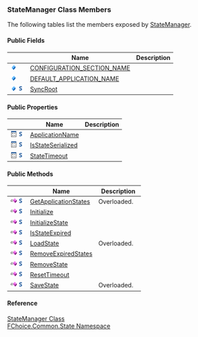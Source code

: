 ﻿### StateManager Class Members

The following tables list the members exposed by [StateManager](FChoice.Common~FChoice.Common.State.StateManager.md).

#### Public Fields

|   | Name | Description |
| --- | --- | --- |
| ![Public Field](dotnetimages/publicField.png) | [CONFIGURATION_SECTION_NAME](FChoice.Common~FChoice.Common.State.StateManager~CONFIGURATION_SECTION_NAME.md) |   |
| ![Public Field](dotnetimages/publicField.png) | [DEFAULT_APPLICATION_NAME](FChoice.Common~FChoice.Common.State.StateManager~DEFAULT_APPLICATION_NAME.md) |   |
| ![Public Field](dotnetimages/publicField.png)![static (Shared in Visual Basic)](dotnetimages/static.png) | [SyncRoot](FChoice.Common~FChoice.Common.State.StateManager~SyncRoot.md) |   |



#### Public Properties

|   | Name | Description |
| --- | --- | --- |
| ![Public Property](dotnetimages/publicProperty.png)![static (Shared in Visual Basic)](dotnetimages/static.png) | [ApplicationName](FChoice.Common~FChoice.Common.State.StateManager~ApplicationName.md) |   |
| ![Public Property](dotnetimages/publicProperty.png)![static (Shared in Visual Basic)](dotnetimages/static.png) | [IsStateSerialized](FChoice.Common~FChoice.Common.State.StateManager~IsStateSerialized.md) |   |
| ![Public Property](dotnetimages/publicProperty.png)![static (Shared in Visual Basic)](dotnetimages/static.png) | [StateTimeout](FChoice.Common~FChoice.Common.State.StateManager~StateTimeout.md) |   |



#### Public Methods

|   | Name | Description |
| --- | --- | --- |
| ![Public Method](dotnetimages/publicMethod.png)![static (Shared in Visual Basic)](dotnetimages/static.png) | [GetApplicationStates](FChoice.Common~FChoice.Common.State.StateManager~GetApplicationStates.md) | Overloaded.    |
| ![Public Method](dotnetimages/publicMethod.png)![static (Shared in Visual Basic)](dotnetimages/static.png) | [Initialize](FChoice.Common~FChoice.Common.State.StateManager~Initialize.md) |   |
| ![Public Method](dotnetimages/publicMethod.png)![static (Shared in Visual Basic)](dotnetimages/static.png) | [InitializeState](FChoice.Common~FChoice.Common.State.StateManager~InitializeState.md) |   |
| ![Public Method](dotnetimages/publicMethod.png)![static (Shared in Visual Basic)](dotnetimages/static.png) | [IsStateExpired](FChoice.Common~FChoice.Common.State.StateManager~IsStateExpired.md) |   |
| ![Public Method](dotnetimages/publicMethod.png)![static (Shared in Visual Basic)](dotnetimages/static.png) | [LoadState](FChoice.Common~FChoice.Common.State.StateManager~LoadState.md) | Overloaded.    |
| ![Public Method](dotnetimages/publicMethod.png)![static (Shared in Visual Basic)](dotnetimages/static.png) | [RemoveExpiredStates](FChoice.Common~FChoice.Common.State.StateManager~RemoveExpiredStates.md) |   |
| ![Public Method](dotnetimages/publicMethod.png)![static (Shared in Visual Basic)](dotnetimages/static.png) | [RemoveState](FChoice.Common~FChoice.Common.State.StateManager~RemoveState.md) |   |
| ![Public Method](dotnetimages/publicMethod.png)![static (Shared in Visual Basic)](dotnetimages/static.png) | [ResetTimeout](FChoice.Common~FChoice.Common.State.StateManager~ResetTimeout.md) |   |
| ![Public Method](dotnetimages/publicMethod.png)![static (Shared in Visual Basic)](dotnetimages/static.png) | [SaveState](FChoice.Common~FChoice.Common.State.StateManager~SaveState.md) | Overloaded.    |





#### Reference

[StateManager Class](FChoice.Common~FChoice.Common.State.StateManager.md)  
[FChoice.Common.State Namespace](FChoice.Common~FChoice.Common.State_namespace.md)